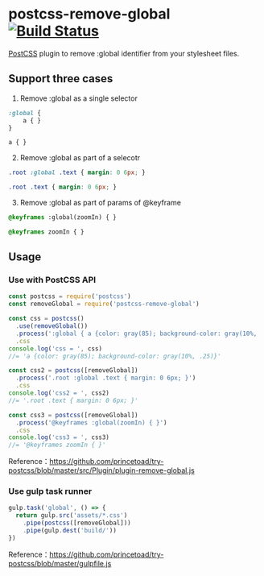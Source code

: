 # postcss-remove-global [![Build Status][ci-img]][ci]

[PostCSS] plugin to remove :global identifier from your stylesheet files.

[PostCSS]: https://github.com/postcss/postcss
[ci-img]:  https://travis-ci.org/princetoad/postcss-remove-global.svg
[ci]:      https://travis-ci.org/princetoad/postcss-remove-global

## Support three cases

1. Remove :global as a single selector
```css
:global {
    a { }
}
```

```css
a { }
```

2. Remove :global as part of a selecotr
```css
.root :global .text { margin: 0 6px; }
```

```css
.root .text { margin: 0 6px; }
```

3. Remove :global as part of params of @keyframe
```css
@keyframes :global(zoomIn) { }
```

```css
@keyframes zoomIn { }
```

## Usage

### Use with PostCSS API
```js
const postcss = require('postcss')
const removeGlobal = require('postcss-remove-global')

const css = postcss()
  .use(removeGlobal())
  .process(':global { a {color: gray(85); background-color: gray(10%, .25)}}')
  .css
console.log('css = ', css)
//= 'a {color: gray(85); background-color: gray(10%, .25)}'

const css2 = postcss([removeGlobal])
  .process('.root :global .text { margin: 0 6px; }')
  .css
console.log('css2 = ', css2)
//= '.root .text { margin: 0 6px; }'

const css3 = postcss([removeGlobal])
  .process('@keyframes :global(zoomIn) { }')
  .css
console.log('css3 = ', css3)
//= '@keyframes zoomIn { }'
```
Reference：https://github.com/princetoad/try-postcss/blob/master/src/Plugin/plugin-remove-global.js

### Use gulp task runner
```js
gulp.task('global', () => {
  return gulp.src('assets/*.css')
    .pipe(postcss([removeGlobal]))
    .pipe(gulp.dest('build/'))
})
```
Reference：https://github.com/princetoad/try-postcss/blob/master/gulpfile.js
